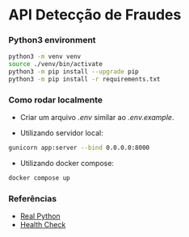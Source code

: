 # API Detecção de Fraudes


### Python3 environment
```bash
python3 -m venv venv
source ./venv/bin/activate
python3 -m pip install --upgrade pip
python3 -m pip install -r requirements.txt
```


### Como rodar localmente
- Criar um arquivo *.env* similar ao *.env.example*.

- Utilizando servidor local:
```bash
gunicorn app:server --bind 0.0.0.0:8000
```

- Utilizando docker compose:
```bash
docker compose up
```


### Referências
- [Real Python](https://realpython.com/python-dash/)
- [Health Check](https://howchoo.com/devops/how-to-add-a-health-check-to-your-docker-container)
